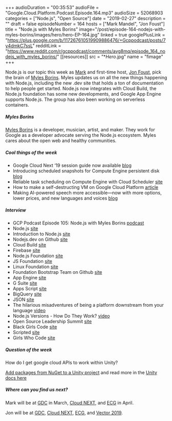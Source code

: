 +++
audioDuration = "00:35:53"
audioFile = "Google.Cloud.Platform.Podcast.Episode.164.mp3"
audioSize = 52068903
categories = ["Node.js", "Open Source"]
date = "2019-02-27"
description = ""
draft = false
episodeNumber = 164
hosts = ["Mark Mandel", "Jon Foust"]
title = "Node.js with Myles Borins"
image="/post/episode-164-nodejs-with-myles-borins/images/hero/hero-EP-164.jpg"
linked = true
googlePlusLink = "https://plus.google.com/b/117267610519909886476/+Gcppodcast/posts/7y4dmkC7ssL"
redditLink = "https://www.reddit.com/r/gcppodcast/comments/avg8mq/episode_164_nodejs_with_myles_borins/"
[[resources]]
  src = "**Hero*.jpg"
  name = "fimage" 
+++

Node.js is our topic this week as [Mark](https://twitter.com/Neurotic) and first-time host, [Jon Foust](https://twitter.com/syntxerror1), pick the brain of [Myles Borins](https://twitter.com/MylesBorins). Myles updates us on all the new things happening with Node.js, including the new .dev site that holds a ton of documentation to help people get started. Node.js now integrates with Cloud Build, the Node.js foundation has some new developments, and Google App Engine supports Node.js. The group has also been working on serverless containers.

<!--more-->

##### Myles Borins

[Myles Borins](https://twitter.com/MylesBorins) is a developer, musician, artist, and maker. They work for Google as a developer advocate serving the Node.js ecosystem. Myles cares about the open web and healthy communities.


##### Cool things of the week

* Google Cloud Next ‘19 session guide now available [blog](https://cloud.google.com/blog/topics/events/google-cloud-next-19-session-guide-now-available)
* Introducing scheduled snapshots for Compute Engine persistent disk [blog](https://cloud.google.com/blog/products/compute/introducing-scheduled-snapshots-for-compute-engine-persistent-disk)
* Reliable task scheduling on Compute Engine with Cloud Scheduler [site](https://cloud.google.com/solutions/reliable-task-scheduling-compute-engine)
* How to make a self-destructing VM on Google Cloud Platform [article](https://medium.com/@davidstanke/how-to-make-a-self-destructing-vm-on-google-cloud-platform-b99883745b62)
* Making AI-powered speech more accessible—now with more options, lower prices, and new languages and voices [blog](https://cloud.google.com/blog/products/ai-machine-learning/making-ai-powered-speech-more-accessible-now-with-more-options-lower-prices-and-new-languages-and-voices)

##### Interview

* GCP Podcast Episode 105: Node.js with Myles Borins [podcast](https://www.gcppodcast.com/post/episode-105-nodejs-with-myles-borins/)
* Node.js [site](https://nodejs.org/en/)
* Introduction to Node.js [site](https://nodejs.dev)
* Nodejs.dev on Github [site](https://github.com/nodejs/nodejs.dev)
* Cloud Build [site](https://cloud.google.com/cloud-build/)
* Firebase [site](https://firebase.google.com)
* Node.js Foundation [site](https://foundation.nodejs.org)
* JS Foundation [site](https://js.foundation)
* Linux Foundation [site](https://www.linuxfoundation.org)
* Foundation Bootstrap Team on Github [site](https://github.com/nodejs/bootstrap)
* App Engine [site](https://cloud.google.com/appengine/)
* G Suite [site](https://gsuite.google.com)
* Apps Script [site](https://www.google.com/script/start/)
* BigQuery [site](https://cloud.google.com/bigquery/)
* JSON [site](https://www.json.org) 
* The hilarious misadventures of being a platform downstream from your language [video](https://www.youtube.com/watch?v=kkHdhtzM0wk)
* Node.js Versions - How Do They Work? [video](https://www.youtube.com/watch?v=3gkm7oafWxs)
* Open Source Leadership Summit [site](https://events.linuxfoundation.org/events/open-source-leadership-summit-2019/)
* Black Girls Code [site](http://www.blackgirlscode.com)
* Scripted [site](https://www.scripted.com)
* Girls Who Code [site](https://girlswhocode.com)

##### Question of the week

How do I get google cloud APIs to work within Unity? 

[Add packages from NuGet to a Unity project](https://docs.microsoft.com/en-us/visualstudio/cross-platform/unity-scripting-upgrade?view=vs-2017#add-packages-from-nuget-to-a-unity-project) and read more in the [Unity docs here](https://docs.unity3d.com/Manual/IL2CPP-BytecodeStripping.html)

##### Where can you find us next?

Mark will be at [GDC](https://gdconf.com) in March, [Cloud NEXT](https://cloud.withgoogle.com/next/sf), and [ECG](http://ecgconf.com) in April.

Jon will be at [GDC](https://gdconf.com), [Cloud NEXT](https://cloud.withgoogle.com/next/sf), [ECG](http://ecgconf.com), and [Vector 2019](http://vectorconf.com/).